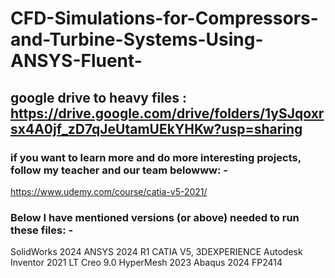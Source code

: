 # CFD-Simulations-for-Compressors-and-Turbine-Systems-Using-ANSYS-Fluent-

## google drive to heavy files : https://drive.google.com/drive/folders/1ySJqoxrsx4A0jf_zD7qJeUtamUEkYHKw?usp=sharing

### if you want to learn more and do more interesting projects, follow my teacher and our team belowww: -
https://www.udemy.com/course/catia-v5-2021/

### Below I have mentioned versions (or above) needed to run these files: -

SolidWorks 2024
ANSYS 2024 R1
CATIA V5, 3DEXPERIENCE
Autodesk Inventor 2021 LT
Creo 9.0
HyperMesh 2023
Abaqus 2024 FP2414

